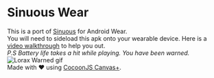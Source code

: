 Sinuous Wear
===================
This is a port of <a href="http://www.sinuousgame.com/"> Sinuous</a> for Android Wear.<br>
You will need to sideload this apk onto your wearable device. Here is a <a href="https://www.youtube.com/watch?v=xdR4VVHHU-8">video walkthrough</a> to help you out.<br>
*P.S Battery life takes a hit while playing. You have been warned.*
![Lorax Warned gif](http://media.tumblr.com/tumblr_m17nabHsHL1qlkjzo.gif)
<br>
Made with :heart: using <a href="https://www.ludei.com/cocoonjs/"> CocoonJS Canvas+</a>.
